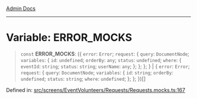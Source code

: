 [Admin Docs](/)

***

# Variable: ERROR\_MOCKS

> `const` **ERROR\_MOCKS**: (\{ `error`: `Error`; `request`: \{ `query`: `DocumentNode`; `variables`: \{ `id`: `undefined`; `orderBy`: `any`; `status`: `undefined`; `where`: \{ `eventId`: `string`; `status`: `string`; `userName`: `any`; \}; \}; \}; \} \| \{ `error`: `Error`; `request`: \{ `query`: `DocumentNode`; `variables`: \{ `id`: `string`; `orderBy`: `undefined`; `status`: `string`; `where`: `undefined`; \}; \}; \})[]

Defined in: [src/screens/EventVolunteers/Requests/Requests.mocks.ts:167](https://github.com/Aad1tya27/talawa-admin/blob/dd4a08e622d0fa38bcf9758a530e8cdf917dbac8/src/screens/EventVolunteers/Requests/Requests.mocks.ts#L167)
